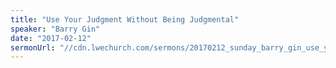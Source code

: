 ```yaml
---
title: "Use Your Judgment Without Being Judgmental"
speaker: "Barry Gin"
date: "2017-02-12"
sermonUrl: "//cdn.lwechurch.com/sermons/20170212_sunday_barry_gin_use_your_judgment_without_being_judgmental.mp3"
---
```

